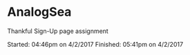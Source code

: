 # AnalogSea

Thankful Sign-Up page assignment

Started:  04:46pm on 4/2/2017
Finished: 05:41pm on 4/2/2017
